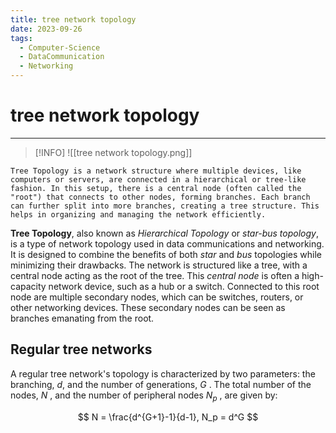```yaml
---
title: tree network topology
date: 2023-09-26
tags:
  - Computer-Science
  - DataCommunication
  - Networking
---
```


# tree network topology

---

>[!INFO]
>![[tree network topology.png]]

```
Tree Topology is a network structure where multiple devices, like computers or servers, are connected in a hierarchical or tree-like fashion. In this setup, there is a central node (often called the "root") that connects to other nodes, forming branches. Each branch can further split into more branches, creating a tree structure. This helps in organizing and managing the network efficiently.
```

**Tree Topology**, also known as _Hierarchical Topology_ or *star-bus topology*, is a type of network topology used in data communications and networking. It is designed to combine the benefits of both _star_ and _bus_ topologies while minimizing their drawbacks. The network is structured like a tree, with a central node acting as the root of the tree. This _central node_ is often a high-capacity network device, such as a hub or a switch. Connected to this root node are multiple secondary nodes, which can be switches, routers, or other networking devices. These secondary nodes can be seen as branches emanating from the root.

## Regular tree networks

A regular tree network's topology is characterized by two parameters: the branching, $d$, and the number of generations, $G$ . The total number of the nodes, $N$ , and the number of peripheral nodes $N_p$ , are given by:

$$
N = \frac{d^{G+1}-1}{d-1}, N_p = d^G
$$